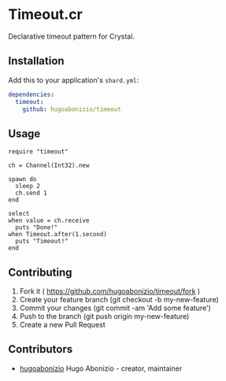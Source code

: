 # Timeout.cr

Declarative timeout pattern for Crystal.

## Installation


Add this to your application's `shard.yml`:

```yaml
dependencies:
  timeout:
    github: hugoabonizio/timeout
```


## Usage


```crystal
require "timeout"

ch = Channel(Int32).new

spawn do
  sleep 2
  ch.send 1
end

select
when value = ch.receive
  puts "Done!"
when Timeout.after(1.second)
  puts "Timeout!"
end
```


## Contributing

1. Fork it ( https://github.com/hugoabonizio/timeout/fork )
2. Create your feature branch (git checkout -b my-new-feature)
3. Commit your changes (git commit -am 'Add some feature')
4. Push to the branch (git push origin my-new-feature)
5. Create a new Pull Request

## Contributors

- [hugoabonizio](https://github.com/hugoabonizio) Hugo Abonizio - creator, maintainer
